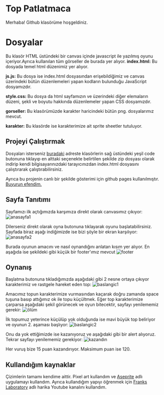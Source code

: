 # Top Patlatmaca

Merhaba! Github klasörüme hoşgeldiniz.


# Dosyalar

Bu klasör HTML üstündeki bir canvas içinde javascript ile yazılmış oyunu içeriyor.Ayrıca kullanılan tüm görseller de burada yer alıyor.
**index.html:** Bu dosyada temel html düzenimiz yer alıyor.

**js.js:** Bu dosya ise index.html dosyasından erişebildiğimiz ve canvas üzerindeki bütün düzenlemeleri yapan kodların bulunduğu JavaScript dosyamızdır.

**style.css:** Bu dosya da html sayfamızın ve üzerindeki diğer elemaların düzeni, şekli ve boyutu hakkında düzenlemeler yapan CSS dosyamızdır.

**gorseller:**  Bu klasörümüzde karakter haricindeki bütün png. dosyalarımız mevcut.

**karakter:** Bu klasörde ise karakterimize ait sprite sheetler tutuluyor.

## Projeyi Çalıştırmak

Dosyaları isterseniz [buradaki](https://github.com/beterzi81/ball-game.git) adreste klasörlerin sağ üstündeki yeşil code butonuna tıklayıp en alttaki seçenekte belirtilen şekilde zip dosyası olarak indirip kendi bilgisayarınızdaki tarayıcınızdan index.html dosyasını çalıştırarak çalıştırabilirsiniz.

Ayrıca bu projenin canlı bir şekilde gösterimi için github pages kullanılmıştır. [Buyurun efendim.](https://beterzi81.github.io/ball-game/) 

## Sayfa Tanıtımı
Sayfamızı ilk açtığımızda karşımıza direkt olarak canvasımız çıkıyor:
![anasayfa1](https://user-images.githubusercontent.com/56171006/117957483-cc226c00-b322-11eb-87d2-610836a9e768.png)

Dilerseniz direkt olarak oyna butonuna tıklayarak oyunu başlatabilirsiniz.
Sayfada biraz aşağı indiğimizde ise bizi şöyle bir ekran karşılıyor:
![anasayfa2](https://user-images.githubusercontent.com/56171006/117957498-d17fb680-b322-11eb-80be-a94ed37abaa9.png)

Burada oyunun amacını ve nasıl oynandığını anlatan kısım yer alıyor.
En aşağıda ise şekildeki gibi küçük bir footer'ımız mevcut
![footer](https://user-images.githubusercontent.com/56171006/117957505-d3e21080-b322-11eb-83f3-71ffa90831ca.png)

## Oynanış
Başlatma butonuna tıkladığımızda aşağıdaki gibi 2 nesne ortaya çıkıyor karakterimiz ve rastgele hareket eden top:
![baslangic1](https://user-images.githubusercontent.com/56171006/117957523-d80e2e00-b322-11eb-89ac-4644e2a20b24.png)

Amacımız topun karakterimize vurmasından kaçarak doğru zamanda space tuşuna basıp attığımız ok ile topu küçültmek. 
Eğer top karakterimize çarparsa aşağıdaki şekil görünecek ve oyun bitecektir, sayfayı yenilememiz gerekir:
![ölüm](https://user-images.githubusercontent.com/56171006/117957595-e78d7700-b322-11eb-98af-d10a68a971fa.png)

İlk topumuz yeterince küçülüp yok olduğunda ise mavi büyük top beliriyor ve oyunun 2. aşaması başlıyor:
![baslangic2](https://user-images.githubusercontent.com/56171006/117957604-ea886780-b322-11eb-9053-a6cbcc6ba8e1.png)

Onu da yok ettiğimizde ise kazanıyoruz ve aşağıdaki gibi bir alert alıyoruz. Tekrar sayfayı yenilememiz gerekiyor:
![kazandın](https://user-images.githubusercontent.com/56171006/117957617-ec522b00-b322-11eb-93ba-1df391c54622.png)

Her vuruş bize 15 puan kazandırıyor. Maksimum puan ise 120.

## Kullandığım kaynaklar

Çizimlerin tamamı kendime aittir.
Pixel art kullandım ve [Aseprite](https://www.aseprite.org) adlı uygulamayı kullandım. 
Ayrıca kullandığım yapıyı öğrenmek için [Franks Laboratory](https://www.youtube.com/channel/UCEqc149iR-ALYkGM6TG-7vQ) adlı harika Youtube kanalını kullandım.
